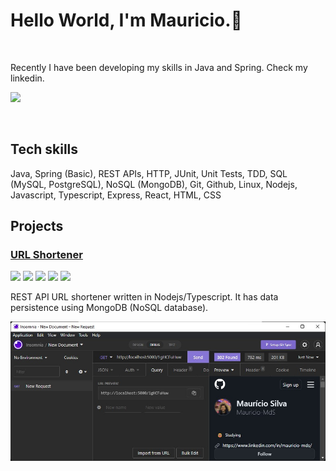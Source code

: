 # Hello World, I'm Mauricio.👋
<br/>
<p>Recently I have been developing my skills in Java and Spring. Check my linkedin.</p>

[<img src="https://img.shields.io/badge/-LinkedIn-%230077B5?style=for-the-badge&logo=linkedin&logoColor=white">](https://www.linkedin.com/in/mauricio-mds)

<br/>

## Tech skills

Java, Spring (Basic), REST APIs, HTTP, JUnit, Unit Tests, TDD, SQL (MySQL, PostgreSQL), NoSQL (MongoDB), Git, Github, Linux, Nodejs, Javascript, Typescript, Express, React, HTML, CSS


## Projects

<a href="https://github.com/Mauricio-MdS/url-shortener-api"> <h3> URL Shortener</h3></a>

<div>
  <img src="https://cdn.jsdelivr.net/gh/devicons/devicon/icons/nodejs/nodejs-plain-wordmark.svg" width=30px/>
  <img src="https://cdn.jsdelivr.net/gh/devicons/devicon/icons/express/express-original-wordmark.svg" width=30px/>             
  <img src="https://cdn.jsdelivr.net/gh/devicons/devicon/icons/mongodb/mongodb-original-wordmark.svg" width=30px/>             
  <img src="https://cdn.jsdelivr.net/gh/devicons/devicon/icons/typescript/typescript-plain.svg" width=30px/>
  <img src="https://cdn.jsdelivr.net/gh/devicons/devicon/icons/javascript/javascript-plain.svg" width=30px/>
</div>

REST API URL shortener written in Nodejs/Typescript. It has data persistence using MongoDB (NoSQL database).

<a href="https://github.com/Mauricio-MdS/url-shortener-api"><img src="./assets/images/encurtador.jpg" alt=""></a>
